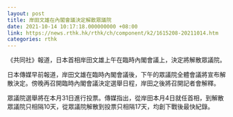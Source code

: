 ```yaml
---
layout: post
title: 岸田文雄在內閣會議決定解散眾議院
date: 2021-10-14 10:17:18.000000000 +08:00
link: https://news.rthk.hk/rthk/ch/component/k2/1615208-20211014.htm
categories: rthk
---
```


《共同社》報道，日本首相岸田文雄上午在臨時內閣會議上，決定將解散眾議院。

日本傳媒早前報道，岸田文雄在臨時內閣會議後，下午的眾議院全體會議將宣布解散決定。傍晚再召開臨時內閣會議決定選舉日程，岸田之後將召開記者會解釋。

眾議院選舉將在本月31日進行投票。傳媒指出，從岸田本月4日就任首相，到解散眾議院只相隔10天，從眾議院解散到投票只相隔17天，均創下戰後最快紀錄。
